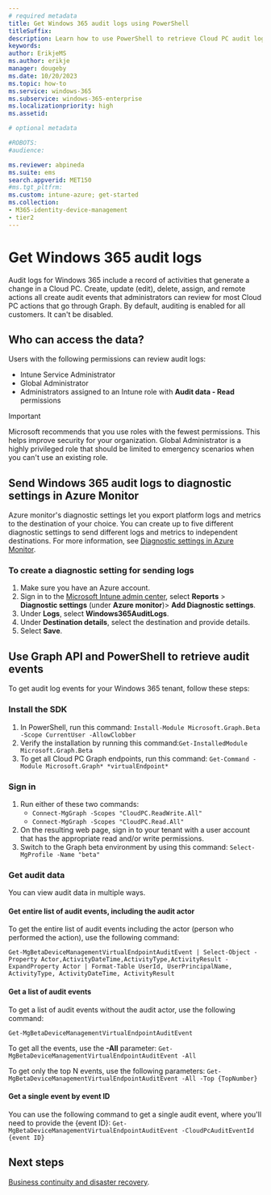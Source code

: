 ```yaml
---
# required metadata
title: Get Windows 365 audit logs using PowerShell
titleSuffix:
description: Learn how to use PowerShell to retrieve Cloud PC audit logs.
keywords:
author: ErikjeMS  
ms.author: erikje
manager: dougeby
ms.date: 10/20/2023
ms.topic: how-to
ms.service: windows-365
ms.subservice: windows-365-enterprise
ms.localizationpriority: high
ms.assetid: 

# optional metadata

#ROBOTS:
#audience:

ms.reviewer: abpineda
ms.suite: ems
search.appverid: MET150
#ms.tgt_pltfrm:
ms.custom: intune-azure; get-started
ms.collection:
- M365-identity-device-management
- tier2
---
```


# Get Windows 365 audit logs

Audit logs for Windows 365 include a record of activities that generate a change in a Cloud PC. Create, update (edit), delete, assign, and remote actions all create audit events that administrators can review for most Cloud PC actions that go through Graph. By default, auditing is enabled for all customers. It can't be disabled.

## Who can access the data?

Users with the following permissions can review audit logs:

- Intune Service Administrator
- Global Administrator
- Administrators assigned to an Intune role with **Audit data - Read** permissions

> [!IMPORTANT]
> Microsoft recommends that you use roles with the fewest permissions. This helps improve security for your organization. Global Administrator is a highly privileged role that should be limited to emergency scenarios when you can't use an existing role.

## Send Windows 365 audit logs to diagnostic settings in Azure Monitor

Azure monitor's diagnostic settings let you export platform logs and metrics to the destination of your choice. You can create up to five different diagnostic settings to send different logs and metrics to independent destinations. For more information, see [Diagnostic settings in Azure Monitor](/azure/azure-monitor/essentials/diagnostic-settings).

### To create a diagnostic setting for sending logs

1. Make sure you have an Azure account.
2. Sign in to the [Microsoft Intune admin center](https://go.microsoft.com/fwlink/?linkid=2109431), select **Reports** > **Diagnostic settings** (under **Azure monitor**)> **Add Diagnostic settings**.
3. Under **Logs**, select **Windows365AuditLogs**.
4. Under **Destination details**, select the destination and provide details.
5. Select **Save**.

## Use Graph API and PowerShell to retrieve audit events

To get audit log events for your Windows 365 tenant, follow these steps:

### Install the SDK

1. In PowerShell, run this command: ```Install-Module Microsoft.Graph.Beta -Scope CurrentUser -AllowClobber```
2. Verify the installation by running this command:```Get-InstalledModule Microsoft.Graph.Beta```
3. To get all Cloud PC Graph endpoints, run this command: ```Get-Command -Module Microsoft.Graph* *virtualEndpoint*```

### Sign in 

1. Run either of these two commands:
    - ```Connect-MgGraph -Scopes "CloudPC.ReadWrite.All"```
    - ```Connect-MgGraph -Scopes "CloudPC.Read.All"```
2. On the resulting web page, sign in to your tenant with a user account that has the appropriate read and/or write permissions.
3. Switch to the Graph beta environment by using this command: ```Select-MgProfile -Name "beta"```

### Get audit data

You can view audit data in multiple ways.

#### Get entire list of audit events, including the audit actor

To get the entire list of audit events including the actor (person who performed the action), use the following command:

```Get-MgBetaDeviceManagementVirtualEndpointAuditEvent | Select-Object -Property Actor,ActivityDateTime,ActivityType,ActivityResult -ExpandProperty Actor | Format-Table UserId, UserPrincipalName, ActivityType, ActivityDateTime, ActivityResult```

#### Get a list of audit events

To get a list of audit events without the audit actor, use the following command:

```Get-MgBetaDeviceManagementVirtualEndpointAuditEvent```

To get all the events, use the **-All** parameter: ```Get-MgBetaDeviceManagementVirtualEndpointAuditEvent -All```

To get only the top N events, use the following parameters: ```Get-MgBetaDeviceManagementVirtualEndpointAuditEvent -All -Top {TopNumber}```

#### Get a single event by event ID

You can use the following command to get a single audit event, where you'll need to provide the {event ID}: ```Get-MgBetaDeviceManagementVirtualEndpointAuditEvent -CloudPcAuditEventId {event ID}```

<!-- ########################## -->
## Next steps

[Business continuity and disaster recovery](../business-continuity-disaster-recovery.md).
